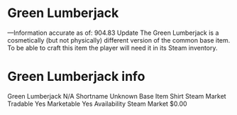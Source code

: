 # Green Lumberjack

—Information accurate as of: 904.83 Update
The Green Lumberjack is a cosmetically (but not physically) different version of the common base item. To be able to craft this item the player will need it in its Steam inventory.
# Green Lumberjack info

Green Lumberjack
N/A
Shortname
Unknown
Base Item
Shirt
Steam Market
Tradable
Yes
Marketable
Yes
Availability
Steam Market
$0.00
